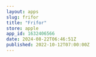 ```yaml
---
layout: apps
slug: frifor
title: "Frifor"
store: apple
app_id: 1632406566
date: 2024-08-22T06:46:51Z
published: 2022-10-12T07:00:00Z
---
```

